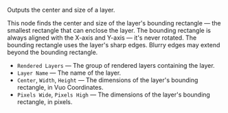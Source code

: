 Outputs the center and size of a layer.

This node finds the center and size of the layer's bounding rectangle — the smallest rectangle that can enclose the layer. The bounding rectangle is always aligned with the X-axis and Y-axis — it's never rotated. The bounding rectangle uses the layer's sharp edges. Blurry edges may extend beyond the bounding rectangle.

   - `Rendered Layers` — The group of rendered layers containing the layer.
   - `Layer Name` — The name of the layer.
   - `Center`, `Width`, `Height` — The dimensions of the layer's bounding rectangle, in Vuo Coordinates.
   - `Pixels Wide`, `Pixels High` — The dimensions of the layer's bounding rectangle, in pixels.
